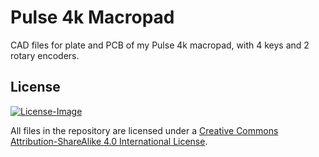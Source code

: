 # Pulse 4k Macropad

CAD files for plate and PCB of my Pulse 4k macropad, with 4 keys and 2 rotary encoders.

## License
[![License-Image](https://i.creativecommons.org/l/by-sa/4.0/88x31.png)](http://creativecommons.org/licenses/by-sa/4.0/)

All files in the repository are licensed under a [Creative Commons Attribution-ShareAlike 4.0 International License](http://creativecommons.org/licenses/by-sa/4.0/).
